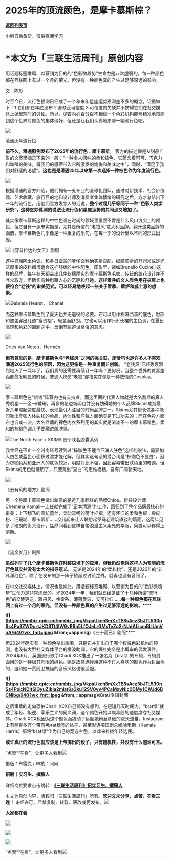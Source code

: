 # 2025年的顶流颜色，是摩卡慕斯棕？

[**返回列表页**](/gzh/三联生活周刊)

小懒自动备份，仅供查阅学习

# ***本文为「三联生活周刊」原创内容**

  
  
用话题标签堆砌、以营销为目的的“色彩微趋势”生命力是非常虚弱的，每一种颜色都在互联网上有过一个月的荣光，但没有一种颜色真的产生过足够深远的影响。  
  
文｜陈彤

时至今日，流行色预测已经成了一个和来年星座运势预测差不多的概念，证据如下：1.它们都在年底发布 2.都缺乏可信度
3.可信度的欠缺并不妨碍它们在社交媒体上掀起短时的讨论。所以，尽管内心百分百不相信一个色彩机构能够精准地预测到这个世界对颜色的集体偏好，但还是让我们认真地来聊一聊流行色吧。

![](https://mmbiz.qpic.cn/mmbiz_jpg/VkpaUkchBmXxTE8sAcz3bJTL530nSs4PuQGAiaxqnyDvDSIwF5bjtBqsictj5oibbQuEW6RAtKjSQkuk1OKwnDiaNw/640?wx_fmt=jpeg&from;=appmsg)

潘通历年流行色

**前不久，潘通照例发布了2025年的流行色：摩卡慕斯。**
官方的描述像是从甜品广告的文案里摘录下来的一般：“一种令人回味的柔和棕色，它蕴含着可可、巧克力和咖啡的美味，将我们的感官带入它所激发的愉悦和美味之中”，同时，“满足了我们对舒适的渴望”。**这也是是潘通25年以来第一次选择一种棕色作为年度流行色。**

![](https://mmbiz.qpic.cn/mmbiz_png/VkpaUkchBmXxTE8sAcz3bJTL530nSs4PFxQhH5JicUaiaiayneST7BcJ4yogJaxsBGbhPFdRIpooSZxeJ5g8egBAw/640?wx_fmt=png&from;=appmsg)

根据潘通的官方介绍，他们拥有一支专业的全球化团队，通过对新技术、社会价值观、艺术收藏、旅行目的地和设计师及消费者集体情绪的研究之后，方才总结出下一年的流行色。用他们官方发言人的话说，**整个过程几乎等同于一种“色彩人类学研究”。这种玄妙莫测的说法让流行色和星座运势的共同点又增加了。**

其实像摩卡慕斯这样的中性色调在时尚的领域里虽然不曾是什么风口浪尖上的颜色，但它自有一派忠实拥趸，尤其是所谓的“老钱风”意大利品牌。翻开这类品牌的画册，摩卡慕斯色几乎像是一种重复的乐句，在每一季的设计里以不同的形式出现。

![](https://mmbiz.qpic.cn/mmbiz_jpg/VkpaUkchBmXxTE8sAcz3bJTL530nSs4PN7lMxxNDvXczQD0jzensrmnicjNhFSqhJFwaIbVPnvSewhDWT42qvaw/640?wx_fmt=jpeg&from;=appmsg)《穿普拉达的女王》剧照

这种棕咖陶土色调，和冬日亟需的奢侈面料确实是良配，细腻顺滑的开司米或是光洁厚重的皮料都很适合这样舒缓的中性配色。印象里，诸如Brunello
Cucinelli这样的品牌，每年冬天都会出几件软糯厚实的摩卡慕斯色毛衣，传统的绞花设计并不哗众取宠，但确实有种慰藉人心的沉静和舒适。**这样素净的文人雅色用在披肩上也很符合“老钱”的审美范式，可以轻易地唤起一些关于雪季、壁炉和威士忌的想象。**

![](https://mmbiz.qpic.cn/mmbiz_jpg/VkpaUkchBmXxTE8sAcz3bJTL530nSs4P5C9XNXJBeghmibvYiadlMfhHkzEgxLf012MQpPUIl2FbReVZdvXxs3pw/640?wx_fmt=webp&from;=appmsg)Gabriela
Hearst， Chanel

而这种摩卡慕斯色到了夏天也并无退役的必要。它可以用作棉麻西装的底色，肘部和膝盖穿出几道“富贵褶”，轻盈而舒朗。它也可以用作针织长裙的主色调，在夏日高饱和色彩的围剿之中，反倒有些避世离俗的意思。

![](https://mmbiz.qpic.cn/mmbiz_jpg/VkpaUkchBmXxTE8sAcz3bJTL530nSs4PLL6Ezw3G4o79jw0RNFaJgV7ecEbuCmYib973ywkcwl0Yic1FRKqPdmYw/640?wx_fmt=jpeg&from;=appmsg)

Dries Van Noten，Hermès

**但有意思的是，摩卡慕斯色与“老钱风”之间的强关联，却恰巧也是许多人不喜欢潘通2025流行色的原因，因为这更像是一种重复而非创新。**
“老钱风”已经轰轰烈烈地火了一两年了，我们真的还需要再续订一年吗？更何况，当整个世界的贫富差距都愈发明显的时候，普通人模仿“老钱”穿搭实在像是一种悲情的Cosplay。

![](https://mmbiz.qpic.cn/mmbiz_jpg/c2Sib3Mp7pOPDyaSH9ZayT5yJDehy3icuMAL3KUk7rnMKAyWT4cfwDGzCBjCCj3YlnAkf7pbQZuSr9rs1HtAc08Q/640?wx_fmt=jpeg&from;=appmsg)

摩卡慕斯色在“新钱”阵营内也有支持者，而这里面的代表人物就是大名鼎鼎的真人秀明星——金·卡戴珊。再多的花边新闻也并没有妨碍她的个人品牌Skims成为最近几年崛起速度最快、表现最引人注目的时尚品牌之一。Skims尤其擅长做各种能勾勒出夸张人体曲线的单品，适体性和剪裁方面确实是下过功夫的；而在色彩方面它也自成一派，大名鼎鼎的裸色内衣系列用的其实就是浓淡不一的摩卡慕斯色。柔和的棕褐色调几乎要融进肌肤里。

![](https://mmbiz.qpic.cn/mmbiz_png/c2Sib3Mp7pOPDyaSH9ZayT5yJDehy3icuM5MVMNK43Nk3vFynDVNjTLxmnCp0eibY5SCLQQ2aEn4yic2wD3YugkDXA/640?wx_fmt=png&from;=appmsg)The
North Face x SKIMS 首个联名胶囊系列

我曾经在不止一个时尚账号读到过“棕咖色不适合亚洲人肤色”这样的说法，需要加入白色或蓝色小面积过渡才能化解。但其实这句话的潜台词是“棕咖色不显白”，因为棕咖色系和亚洲人的肤色较近，明度对比不强，因此容易带出肤色里的暗调。但Skims的用色就证明了，只要跳出“显白”的思维桎梏，自有广阔新天地。

![](https://mmbiz.qpic.cn/mmbiz_png/VkpaUkchBmWTFJ6mFNQ5icGHvcicKX1vaiayKHUNPMX6EDxWc1GlrS3dSgjPwRrHACK2MbKSSDOeFqUH7cPiboDoxQ/640?wx_fmt=png&from;=appmsg&wxfrom;=13&tp;=wxpic)

《去有风的地方》剧照

另一个将摩卡慕斯色做出新意的是近几季翻红的品牌Chloé。新任设计师Chemena
Kamali一上任就完成了“正本清源”的工作，回归到了整个品牌最核心的审美：上下翻飞的雪纺蕾丝，灵动流畅的荷叶捏褶，还有怀旧的柔和色板：橡皮粉、旧珊瑚、摩卡慕斯……交错起来让人联想起罗马老建筑斑驳的墙面。这两年见多了硬朗的街头设计，猛然间看到这样自带浪漫主义柔光的华服，简直可以称得上清新。

![](https://mmbiz.qpic.cn/mmbiz_png/VkpaUkchBmXxTE8sAcz3bJTL530nSs4P1yBG6TCjz3ZLvh3I0pFZjYWLWQo2PricT63jqpYUS0V4MTRiaMWk1pow/640?wx_fmt=png&from;=appmsg)

《流金岁月》剧照

**虽然列举了几个摩卡慕斯色在时装语境下的应用，但我仍然觉得这样人为预测的流行色其实并没有太大的指导意义。**
无论是2024年的“柔和桃”，还是2023年的“非凡洋红色”，除了在发布的那一阵子掀起过讨论之外，就再也没有音讯了。

在中文社交媒体上，情况也是如此。用话题标签堆砌、以营销为目的的“色彩微趋势”生命力是非常虚弱的，光2024年一年，我们就已经见证了十几种所谓“流行色”的交替更迭：雅丹风、格雷系、薄荷曼波、安可拉红……**每一种颜色都在互联网上有过一个月的荣光，但没有一种颜色真的产生过足够深远的影响。******

**![](https://mmbiz.qpic.cn/mmbiz_jpg/VkpaUkchBmXxTE8sAcz3bJTL530nSs4Pu8ZWDurtJKD8Tt4lWGvRRa5LfOJeLrGMxTeZo2rNJdALicmBLlUmVnA/640?wx_fmt=jpeg
&from;=appmsg)**《三十而已》剧照****

但2024年确实有一种颜色杀出重围，只是它并非出自于哪个权威色彩机构的预测，也没有大型社交媒体平台的推波助澜，它的爆红完全是小概率的偶发事件。2024年6月，英国流行歌手Charli
XCX推出了一张名为《brat》的专辑，专辑封面用的是一种极其刺眼的绿色。她是故意选择用这种不讨人喜欢的颜色作为封面色的，这和她一贯前卫搞怪的音乐风格也很适配。

**![](https://mmbiz.qpic.cn/mmbiz_jpg/VkpaUkchBmXxTE8sAcz3bJTL530nSs4PoicNDltSlQyuZibia2miat6a3ku12SV0vv4PCaMxvNic0DMy1CWJd6BCNibg/640?wx_fmt=jpeg
&from;=appmsg)**《Brat》专辑封面

之后事情的走向恐怕Charli
XCX自己都没有想到，在短短几天时间内，“brat绿”就成了年轻、叛逆、享乐主义的同义词，这个颜色开始以病毒般的速度席卷社交媒体。Charli
XCX也因为这个颜色而撬动了远超她粉丝基础的泼天流量，Instagram上有两百多万个带有#brat标签的帖子，甚至就连美国副总统哈里斯（Kamala
Harris）都将“brat绿”作为自己的竞选主色，以此来拉拢年轻选民。

**或许真正的流行色就应该是上帝掷出的骰子，只有随机性，并没有什么道理可言。**

“点赞”“在看”，让更多人看到![](https://mmbiz.qpic.cn/mmbiz_gif/c2Sib3Mp7pON9hkSZwdTibRHNZSMPyiapUCHJwlyoZVBC3SfmPmF0VKjkm3NiaToQloHFJ6icyicqZnqgXp6pSQJt5gg/640?wx_fmt=gif&from;=appmsg&wxfrom;=5&wx;_lazy=1&tp;=wxpic)  
  
  
  
  
  

排版：布雷克 / 审核：同同

  
**招聘｜实习生、撰稿人**  

详细岗位要求点击跳转：[**《三联生活周刊》招实习生、撰稿人**](http://mp.weixin.qq.com/s?__biz=MTc5MTU3NTYyMQ==&mid=2651136871&idx=3&sn=f1c0777fe9d31881e5dfca68ebc2937f&chksm=5907324d6e70bb5b3546dfe1c7b31b5fe05664bebbf36356ba9a1a352e0678444cad62875ad4&scene=21#wechat_redirect)

本文为原创内容，版权归「三联生活周刊」所有。**欢迎文末分享、点赞、在看三连！**
未经许可，严禁复制、转载、篡改或再发布。![](https://mmbiz.qpic.cn/sz_mmbiz_png/Gg7Qtoh7Aic9ZTmAdCc80b4nD7xicgPt863QWU7oNswDx19XrjfTtSl8QwatY2EEZGuNd1WRRiapDZjcDhTnNYmBg/640?wx_fmt=other&wxfrom;=5&wx;_lazy=1&wx;_co=1&retryload;=1&tp;=webp)

**大家都在看**

  
[](https://mp.weixin.qq.com/s?__biz=MTc5MTU3NTYyMQ==&mid=2651477140&idx=1&sn=16217cdc7b5dc5a7937a1d55569b9958&scene=21#wechat_redirect)[](https://mp.weixin.qq.com/s?__biz=MTc5MTU3NTYyMQ==&mid=2651477709&idx=1&sn=b523c39408dc43ce45a73ff5a4076b07&scene=21#wechat_redirect)[![](https://mmbiz.qpic.cn/mmbiz_png/c2Sib3Mp7pOMibt0SSjf20LoWRibU3wyOsAnvpviaLTddL0UDKumib8HpGkzaz9YmUpJdgeyvSvw84NA5iaZZz7wYRLQ/640?wx_fmt=png&from;=appmsg&wxfrom;=5&wx;_lazy=1&wx;_co=1&tp;=wxpic)](https://mp.weixin.qq.com/s?__biz=MTc5MTU3NTYyMQ==&mid=2651485889&idx=1&sn=e7f779414cd11370e2c07e4b4f975232&scene=21#wechat_redirect)  

![](https://mmbiz.qpic.cn/sz_mmbiz_png/Gg7Qtoh7Aic9ZTmAdCc80b4nD7xicgPt86k1kgpU51hWCHjV92ryhVW35PLCvLhxLw9XDhXjgeDyZhHSx5EbRcfg/640?wx_fmt=other&wxfrom;=5&wx;_lazy=1&wx;_co=1&retryload;=2&tp;=webp)

  
[![](https://mmbiz.qpic.cn/mmbiz_jpg/c2Sib3Mp7pONuwrdetOsWUZLdDE1J39mLibBBe0vPzCKS1topq8p9JgG9O86KDCNS3SZl7Paa1d80gvHIBg9C0cw/640?wx_fmt=jpeg&from;=appmsg&wxfrom;=5&wx;_lazy=1&wx;_co=1&tp;=wxpic)]()  
  
“点赞”“在看”，让更多人看到![](https://mmbiz.qpic.cn/mmbiz_gif/c2Sib3Mp7pON9hkSZwdTibRHNZSMPyiapUCHJwlyoZVBC3SfmPmF0VKjkm3NiaToQloHFJ6icyicqZnqgXp6pSQJt5gg/640?wx_fmt=gif&from;=appmsg&wxfrom;=5&wx;_lazy=1&tp;=wxpic)  


